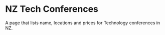 NZ Tech Conferences
=================

A page that lists name, locations and prices for Technology conferences in NZ. 
